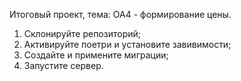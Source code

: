 Итоговый проект, тема: ОА4 - формирование цены.

1. Склонируйте репозиторий;
2. Активируйте поетри и установите завивимости;
3. Создайте и примените миграции;
4. Запустите сервер.
